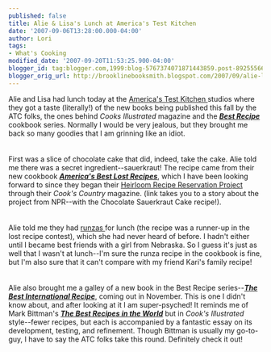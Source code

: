 ```yaml
---
published: false
title: Alie & Lisa's Lunch at America's Test Kitchen
date: '2007-09-06T13:28:00.000-04:00'
author: Lori
tags:
- What's Cooking
modified_date: '2007-09-20T11:53:25.900-04:00'
blogger_id: tag:blogger.com,1999:blog-5767374071871443859.post-8925556637693312285
blogger_orig_url: http://brooklinebooksmith.blogspot.com/2007/09/alie-lisas-lunch-at-americas-test.html
---
```


Alie and Lisa had lunch today at the <a href="http://www.americastestkitchen.com/">America's Test Kitchen </a>studios where they got a taste (literally!) of the new books being published this fall by the ATC folks, the ones behind <em>Cooks Illustrated</em> magazine and the <a href="http://brookline.booksense.com/NASApp/store/Product?s=showproduct&amp;isbn=9780936184746"><strong><em>Best Recipe</em></strong> </a>cookbook series. Normally I would be very jealous, but they brought me back so many goodies that I am grinning like an idiot.<br /><br /><br />First was a slice of chocolate cake that did, indeed, take the cake. Alie told me there was a secret ingredient--sauerkraut! The recipe came from their new cookbook <strong><em><a href="http://brookline.booksense.com/NASApp/store/Product?s=showproduct&amp;isbn=9781933615189">America's Best Lost Recipes</a></em></strong>, which I have been looking forward to since they began their <a href="http://www.npr.org/templates/story/story.php?storyId=9049243">Heirloom Recipe Reservation Project</a> through their <em>Cook's Country</em> magazine. (link takes you to a story about the project from NPR--with the Chocolate Sauerkraut Cake recipe!).<br /><br /><br />Alie told me they had <a href="http://en.wikipedia.org/wiki/Runza">runzas </a>for lunch (the recipe was a runner-up in the lost recipe contest), which she had never heard of before. I hadn't either until I became best friends with a girl from Nebraska. So I guess it's just as well that I wasn't at lunch--I'm sure the runza recipe in the cookbook is fine, but I'm also sure that it can't compare with my friend Kari's family recipe!<br /><br /><br />Alie also brought me a galley of a new book in the Best Recipe series--<a href="http://brookline.booksense.com/NASApp/store/Product?s=showproduct&amp;isbn=9781933615172"><strong><em>The Best International Recipe</em></strong></a>, coming out in November. This is one I didn't know about, and after looking at it I am super-psyched! It reminds me of Mark Bittman's <strong><em><a href="http://brookline.booksense.com/NASApp/store/Product?s=showproduct&amp;isbn=9780767906722">The Best Recipes in the World</a></em></strong> but in <em>Cook's Illustrated</em> style--fewer recipes, but each is accompanied by a fantastic essay on its development, testing, and refinement. Though Bittman is usually my go-to-guy, I have to say the ATC folks take this round. Definitely check it out!